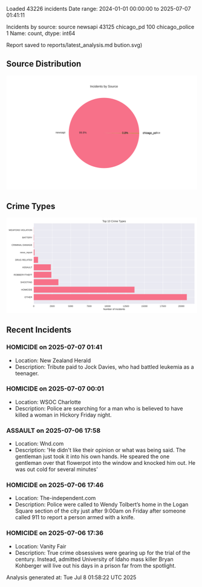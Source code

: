 
Loaded 43226 incidents
Date range: 2024-01-01 00:00:00 to 2025-07-07 01:41:11

Incidents by source:
source
newsapi           43125
chicago_pd          100
chicago_police        1
Name: count, dtype: int64

Report saved to reports/latest_analysis.md
bution.svg)

## Source Distribution
![Source Distribution](images/source_distribution.svg)

## Crime Types
![Crime Types](images/crime_types.svg)

## Recent Incidents

### HOMICIDE on 2025-07-07 01:41
- Location: New Zealand Herald
- Description: Tribute paid to Jock Davies, who had battled leukemia as a teenager.


### HOMICIDE on 2025-07-07 00:01
- Location: WSOC Charlotte
- Description: Police are searching for a man who is believed to have killed a woman in Hickory Friday night.


### ASSAULT on 2025-07-06 17:58
- Location: Wnd.com
- Description: 'He didn't like their opinion or what was being said. The gentleman just took it into his own hands. He speared the one gentleman over that flowerpot into the window and knocked him out. He was out cold for several minutes'


### HOMICIDE on 2025-07-06 17:46
- Location: The-independent.com
- Description: Police were called to Wendy Tolbert’s home in the Logan Square section of the city just after 9:00am on Friday after someone called 911 to report a person armed with a knife.


### HOMICIDE on 2025-07-06 17:36
- Location: Vanity Fair
- Description: True crime obsessives were gearing up for the trial of the century. Instead, admitted University of Idaho mass killer Bryan Kohberger will live out his days in a prison far from the spotlight.

Analysis generated at: Tue Jul  8 01:58:22 UTC 2025
